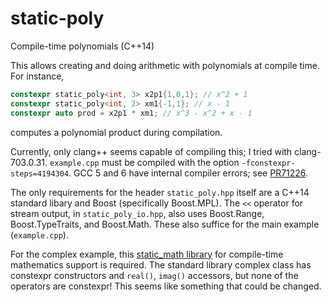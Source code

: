 # static-poly
Compile-time polynomials (C++14)

This allows creating and doing arithmetic with polynomials at compile time.
For instance,

```C++
constexpr static_poly<int, 3> x2p1{1,0,1}; // x^2 + 1
constexpr static_poly<int, 2> xm1{-1,1}; // x - 1
constexpr auto prod = x2p1 * xm1; // x^3 - x^2 + x - 1
```

computes a polynomial product during compilation.

Currently, only clang++ seems capable of compiling this; I tried with
clang-703.0.31.  `example.cpp` must be compiled with the option
`-fconstexpr-steps=4194304`.  GCC 5 and 6 have internal compiler errors;
see [PR71226](https://gcc.gnu.org/bugzilla/show_bug.cgi?id=71226).

The only requirements for the header `static_poly.hpp` itself are a C++14
standard libary and Boost (specifically  Boost.MPL).  The `<<` operator for
stream output, in `static_poly_io.hpp`, also uses Boost.Range,
Boost.TypeTraits, and Boost.Math.  These also suffice for the main example
(`example.cpp`).

For the complex example, this [static_math library](https://github.com/kundor/static_math)
for compile-time mathematics support is required.  The standard library complex
class has constexpr constructors and `real()`, `imag()` accessors, but none of
the operators are constexpr!  This seems like something that could be changed.
